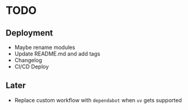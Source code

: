 # TODO

## Deployment

- Maybe rename modules
- Update README.md and add tags
- Changelog
- CI/CD Deploy

## Later

- Replace custom workflow with `dependabot` when `uv` gets supported
